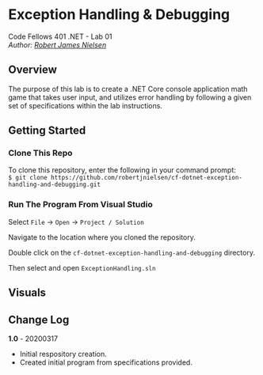 # Exception Handling & Debugging
Code Fellows 401 .NET - Lab 01  
_Author: [Robert James Nielsen](https://github.com/robertjnielsen)_

## Overview
The purpose of this lab is to create a .NET Core console application math game that takes user input, and utilizes error handling by following a given set of specifications within the lab instructions.

## Getting Started

### Clone This Repo
To clone this repository, enter the following in your command prompt:  
`$ git clone https://github.com/robertjnielsen/cf-dotnet-exception-handling-and-debugging.git`

### Run The Program From Visual Studio
Select `File` -> `Open` -> `Project / Solution`

Navigate to the location where you cloned the repository.

Double click on the `cf-dotnet-exception-handling-and-debugging` directory.

Then select and open `ExceptionHandling.sln`

## Visuals

## Change Log

**1.0** - 20200317
- Initial respository creation.
- Created initial program from specifications provided.